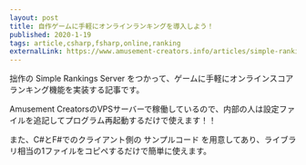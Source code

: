 ```yaml
---
layout: post
title: 自作ゲームに手軽にオンラインランキングを導入しよう！
published: 2020-1-19
tags: article,csharp,fsharp,online,ranking
externalLink: https://www.amusement-creators.info/articles/simple-rankings-server/
---
```


拙作の Simple Rankings Server をつかって、ゲームに手軽にオンラインスコアランキング機能を実装する記事です。

Amusement CreatorsのVPSサーバーで稼働しているので、内部の人は設定ファイルを追記してプログラム再起動するだけで使えます！！

また、C#とF#でのクライアント側の サンプルコード を用意してあり、ライブラリ相当の1ファイルをコピペするだけで簡単に使えます。
